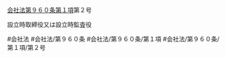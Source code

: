 [会社法第９６０条第１項](会社法＿＿＿＿第９６０条第１項)第２号

設立時取締役又は設立時監査役


#会社法
#会社法/第９６０条
#会社法/第９６０条/第１項
#会社法/第９６０条/第１項/第２号
